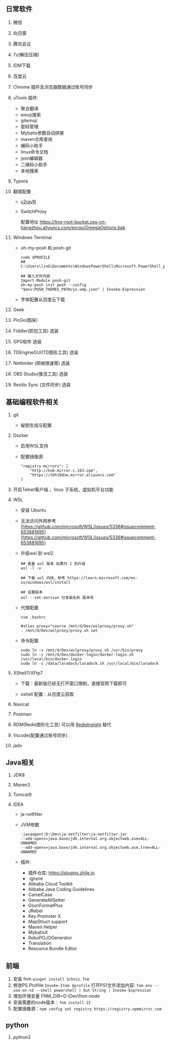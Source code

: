 ## 日常软件
1. 微信

2. 向日葵

3. 腾讯会议

4. 7z(解压压缩)

5. IDM下载

6. 百度云

7. Chrome
      插件及浏览器数据通过账号同步

8. uTools
   插件:
   * 聚合翻译
   * emoji搜索
   * gitemoji
   * 密码管理
   * Mybatis参数自动拼接
   * maven仓库查询
   * 编码小助手
   * linux命令文档
   * json编辑器
   * 二维码小助手
   * 本地搜索

9. Typora

10. 翻墙配置

    * [v2rayN](https://github.com/2dust/v2rayN) 

    * SwitchProxy

      配置地址 https://ling-root-bucket.oss-cn-hangzhou.aliyuncs.com/picgo/OmegaOptions.bak

11. Windows Terminal

    * oh-my-posh 和 posh-git

      ``` shell
      code $PROFILE
      ## C:\Users\linG\Documents\WindowsPowerShell\Microsoft.PowerShell_profile.ps1
      
      ## 输入文件内容
      Import-Module posh-git
      oh-my-posh init pwsh --config "$env:POSH_THEMES_PATH/ys.omp.json" | Invoke-Expression
      ```

    * 字体配置从百度云下载

12. Geek

13. PicGo(图床)

14. Fiddler(抓包工具) 选装

15. GPG软件 选装

16. TDEngineGUI(TD图形工具) 选装

17. Netlimiter (网络限速等) 选装 

18. OBS Studio(推流工具) 选装

19. Resilio Sync (文件同步) 选装
## 基础编程软件相关
1. git 

   * 秘钥生成与配置

2. Docker

   * 启用WSL支持

   * 配置镜像源

     ```
     "registry-mirrors": [
         "http://hub-mirror.c.163.com",
         "https://tbh19dnw.mirror.aliyuncs.com"
     ]
     ```

     

3. 开启Telnet客户端 ，linux 子系统，虚拟机平台功能

4. WSL

   * 安装 Ubuntu

   * 无法访问外网参考
   [https://github.com/microsoft/WSL/issues/5336#issuecomment-653881695](https://github.com/microsoft/WSL/issues/5336#issuecomment-653881695)

   * 升级wsl 到 wsl2

      ```
      ## 查看 wsl 版本 如果为 1 则升级
      wsl -l -v
      
      ## 下载 wsl 内核，参考 https://learn.microsoft.com/en-us/windows/wsl/install
      
      ## 设置版本
      wsl --set-version 分发版名称 版本号
      ```
      
      
      
   * 代理配置

      ```
      vim .bashrc
      
      #alias proxy="source /mnt/d/Dev/wslproxy/proxy.sh"
      . /mnt/d/Dev/wslproxy/proxy.sh set
      ```
      
   * 命令配置

      ```shell
      sudo ln -s /mnt/d/Dev/wslproxy/proxy.sh /usr/bin/proxy
      sudo ln -s /mnt/d/Dev/docker-login/docker-login.sh /usr/local/bin/docker-login
      sudo ln -s /data/laradock/laradock.sh /usr/local/bin/laradock
      ```

5. XShell7/XFtp7

   * 下载：最新版已经无打开窗口限制，直接官网下载即可

   * xshell 配置：从百度云获取

6. Navicat

7. Postman

8. RDM(Redis图形化工具) 可以用 [RedisInsight](https://redis.com/redis-enterprise/redis-insight/) 替代

9. Vscode(配置通过账号同步)

10. jadx

## Java相关
1. JDK8

2. Maven3

3. Tomcat9

4. IDEA

   * ja-netfilter

   * JVM参数

     ```
     -javaagent:D:\Dev\ja-netfilter\ja-netfilter.jar
     --add-opens=java.base/jdk.internal.org.objectweb.asm=ALL-UNNAMED
     --add-opens=java.base/jdk.internal.org.objectweb.asm.tree=ALL-UNNAMED
     ```
     
   * 插件:
     - 插件仓库: https://plugins.zhile.io
     - .ignore
     - Alibaba Cloud Toolkit
     - Alibaba Java Coding Guidelines
     - CamelCase
     - GenerateAllSetter
     - GsonFormatPlus
     - JRebel
     - Key Promoter X
     - MapStruct support
     - Maven Helper
     - MybatisX
     - RoboPOJOGenerator
     - Translation
     - Resource Bundle Editor

## 前端
1. 安装 fnm `winget install Schniz.fnm`
2. 修改PS Profiile `Invoke-Item $profile` 打开PS1文件添加内容: `fnm env --use-on-cd --shell powershell | Out-String | Invoke-Expression`
3. 增加环境变量 FNM_DIR=D:\Dev\fnm-node
4. 安装需要的node版本：`fnm install 22`
5. 配置镜像源：`npm config set registry https://registry.npmmirror.com`
   

## python
1. python3